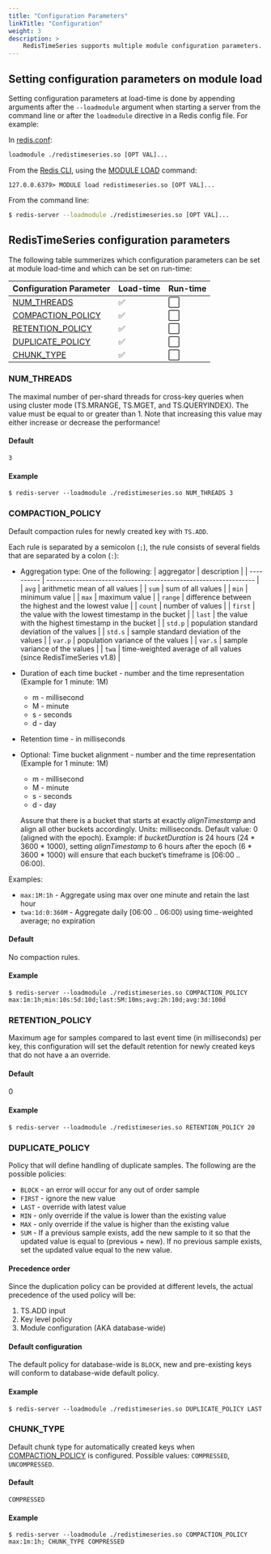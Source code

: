 ```yaml
---
title: "Configuration Parameters"
linkTitle: "Configuration"
weight: 3
description: >
    RedisTimeSeries supports multiple module configuration parameters. All of these parameters can only be set at load-time.
---
```


## Setting configuration parameters on module load

Setting configuration parameters at load-time is done by appending arguments after the `--loadmodule` argument when starting a server from the command line or after the `loadmodule` directive in a Redis config file. For example:

In [redis.conf](https://redis.io/docs/manual/config/):

```sh
loadmodule ./redistimeseries.so [OPT VAL]...
```

From the [Redis CLI](https://redis.io/docs/manual/cli/), using the [MODULE LOAD](https://redis.io/commands/module-load/) command:

```
127.0.0.6379> MODULE load redistimeseries.so [OPT VAL]...
```

From the command line:

```sh
$ redis-server --loadmodule ./redistimeseries.so [OPT VAL]...
```

## RedisTimeSeries configuration parameters

The following table summerizes which configuration parameters can be set at module load-time and which can be set on run-time:

| Configuration Parameter                 | Load-time          | Run-time             |
| :-------                                | :-----             | :-----------         |
| [NUM_THREADS](#num_threads)             | :white_check_mark: | :white_large_square: |
| [COMPACTION_POLICY](#compaction_policy) | :white_check_mark: | :white_large_square: |
| [RETENTION_POLICY](#retention_policy)   | :white_check_mark: | :white_large_square: |
| [DUPLICATE_POLICY](#duplicate_policy)   | :white_check_mark: | :white_large_square: |
| [CHUNK_TYPE](#chunk_type)               | :white_check_mark: | :white_large_square: |

### NUM_THREADS
The maximal number of per-shard threads for cross-key queries when using cluster mode (TS.MRANGE, TS.MGET, and TS.QUERYINDEX). The value must be equal to or greater than 1. Note that increasing this value may either increase or decrease the performance!

#### Default

`3`

#### Example

```
$ redis-server --loadmodule ./redistimeseries.so NUM_THREADS 3
```

### COMPACTION_POLICY

Default compaction rules for newly created key with `TS.ADD`.

Each rule is separated by a semicolon (`;`), the rule consists of several fields that are separated by a colon (`:`):

* Aggregation type: One of the following:
  | aggregator | description                                                      |
  | ---------- | ---------------------------------------------------------------- |
  | `avg`      | arithmetic mean of all values                                    |
  | `sum`      | sum of all values                                                |
  | `min`      | minimum value                                                    |
  | `max`      | maximum value                                                    |
  | `range`    | difference between the highest and the lowest value              |
  | `count`    | number of values                                                 |
  | `first`    | the value with the lowest timestamp in the bucket                |
  | `last`     | the value with the highest timestamp in the bucket               |
  | `std.p`    | population standard deviation of the values                      |
  | `std.s`    | sample standard deviation of the values                          |
  | `var.p`    | population variance of the values                                |
  | `var.s`    | sample variance of the values                                    |
  | `twa`      | time-weighted average of all values (since RedisTimeSeries v1.8) |

* Duration of each time bucket - number and the time representation (Example for 1 minute: 1M)

    * m - millisecond
    * M - minute
    * s - seconds
    * d - day

* Retention time - in milliseconds

* Optional: Time bucket alignment - number and the time representation (Example for 1 minute: 1M)

    * m - millisecond
    * M - minute
    * s - seconds
    * d - day

  Assure that there is a bucket that starts at exactly _alignTimestamp_ and align all other buckets accordingly. Units: milliseconds. Default value: 0 (aligned with the epoch). Example: if _bucketDuration_ is 24 hours (24 * 3600 * 1000), setting _alignTimestamp_ to 6 hours after the epoch (6 * 3600 * 1000) will ensure that each bucket’s timeframe is [06:00 .. 06:00).

Examples:

- `max:1M:1h` - Aggregate using max over one minute and retain the last hour
- `twa:1d:0:360M` - Aggregate daily [06:00 .. 06:00) using time-weighted average; no expiration

#### Default

No compaction rules.

#### Example

```
$ redis-server --loadmodule ./redistimeseries.so COMPACTION_POLICY max:1m:1h;min:10s:5d:10d;last:5M:10ms;avg:2h:10d;avg:3d:100d
```

### RETENTION_POLICY

Maximum age for samples compared to last event time (in milliseconds) per key, this configuration will set
the default retention for newly created keys that do not have a an override.

#### Default

0

#### Example

```
$ redis-server --loadmodule ./redistimeseries.so RETENTION_POLICY 20
```

### DUPLICATE_POLICY

Policy that will define handling of duplicate samples.
The following are the possible policies:

* `BLOCK` - an error will occur for any out of order sample
* `FIRST` - ignore the new value
* `LAST` - override with latest value
* `MIN` - only override if the value is lower than the existing value
* `MAX` - only override if the value is higher than the existing value
* `SUM` - If a previous sample exists, add the new sample to it so that the updated value is equal to (previous + new). If no previous sample exists, set the updated value equal to the new value.

#### Precedence order
Since the duplication policy can be provided at different levels, the actual precedence of the used policy will be:

1. TS.ADD input
2. Key level policy
3. Module configuration (AKA database-wide)

#### Default configuration
The default policy for database-wide is `BLOCK`, new and pre-existing keys will conform to database-wide default policy.

#### Example

```
$ redis-server --loadmodule ./redistimeseries.so DUPLICATE_POLICY LAST
```

### CHUNK_TYPE
Default chunk type for automatically created keys when [COMPACTION_POLICY](#COMPACTION_POLICY) is configured.
Possible values: `COMPRESSED`, `UNCOMPRESSED`.


#### Default

`COMPRESSED`

#### Example

```
$ redis-server --loadmodule ./redistimeseries.so COMPACTION_POLICY max:1m:1h; CHUNK_TYPE COMPRESSED
```
